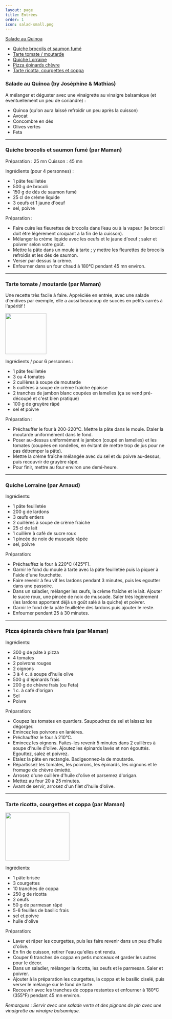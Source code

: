```yaml
---
layout: page
title: Entrées
order: 1
icon: salad-small.png
---
```


[Salade au Quinoa](/entrees#quinoa)
- [Quiche brocolis et saumon fumé](/entrees#quiche-saumon-brocolis)
- [Tarte tomate / moutarde](/entrees#tarte-tomate-moutarde)
- [Quiche Lorraine](/entrees#lorraine)
- [Pizza épinards chèvre](/entrees#epinard-chevre)
- [Tarte ricotta, courgettes et coppa](/entrees#tarte-ricotta)


### <a name="quinoa"></a> Salade au Quinoa (by Joséphine & Mathias)

A mélanger et déguster avec une vinaigrette au vinaigre balsamique (et
éventuellement un peu de coriandre) :

- Quinoa (qu'on aura laissé refroidir un peu après la cuisson)
- Avocat
- Concombre en dés
- Olives vertes
- Feta

_______________________

### <a name="quiche-saumon-brocolis"></a> Quiche brocolis et saumon fumé (par Maman)

Préparation : 25 mn
Cuisson : 45 mn

Ingrédients (pour 4 personnes) :

- 1 pâte feuilletée
- 500 g de brocoli
- 150 g de dés de saumon fumé
- 25 cl de crème liquide
- 3 oeufs et 1 jaune d'oeuf
- sel, poivre

Préparation :

- Faire cuire les fleurettes de brocolis dans l’eau  ou à la vapeur (le brocoli doit être légèrement croquant à la fin de la cuisson).
- Mélanger la crème liquide avec les oeufs et le jaune d'oeuf ; saler et poivrer selon votre goût.
- Mettre la pâte dans un moule à tarte ; y mettre les fleurettes de brocolis refroidis et les dés de saumon.
- Verser par dessus la crème.
- Enfourner dans un four chaud à 180°C pendant 45 mn environ.

_______________________

### <a name="tarte-tomate-moutarde"></a> Tarte tomate / moutarde (par Maman)

Une recette très facile à faire. Appréciée en entrée, avec une salade d'endives par exemple, elle a aussi beaucoup de succès en petits carrés à l'apéritif !

<img src="/public/tarte-tomate-moutarde.jpg" height="128" width="128">

Ingrédients / pour 6 personnes :

- 1 pâte feuilletée
- 3 ou 4 tomates
- 2 cuillères à soupe de moutarde
- 5 cuillères à soupe de crème fraîche épaisse
- 2 tranches de jambon blanc coupées en lamelles (ça se vend pré-découpé et c'est bien pratique)
- 100 g de gruyère râpé
- sel et poivre

Préparation :

- Préchauffer le four à 200-220°C. Mettre la pâte dans le moule. Etaler la moutarde uniformément dans le fond.
- Poser au-dessus uniformément le jambon (coupé en lamelles) et les tomates (coupées en rondelles, en évitant de mettre trop de jus pour ne pas détremper la pâte).
- Mettre la crème fraîche mélangée avec du sel et du poivre au-dessus, puis recouvrir de gruyère râpé.
- Pour finir, mettre au four environ une demi-heure.

_______________________

### <a name="lorraine"></a> Quiche Lorraine (par Arnaud)

Ingrédients:

- 1 pâte feuilletée 
- 200 g de lardons
- 3 œufs entiers
- 2 cuillères à soupe de crème fraîche
- 25 cl de lait
- 1 cuillère à café de sucre roux
- 1 pincée de noix de muscade râpée
- sel, poivre

Préparation:

- Préchauffez le four à 220°C (425°F).
- Garnir le fond du moule à tarte avec la pâte feuilletée puis la piquer à l'aide d'une fourchette.
- Faire revenir à feu vif les lardons pendant 3 minutes, puis les egoutter dans une passoire.
- Dans un saladier, mélanger les œufs, la crème fraîche et le lait. Ajouter le sucre roux, une pincée de noix de muscade. Saler très légèrement (les lardons apportent déjà un goût salé à la quiche) et poivrer.
- Garnir le fond de la pâte feuilletée des lardons puis ajouter le reste. 
- Enfourner pendant 25 à 30 minutes.

______________________________________

### <a name="epinard-chevre"></a> Pizza épinards chèvre frais (par Maman) 

Ingrédients:

-	300 g de pâte à pizza
-	4 tomates
-	2 poivrons rouges
-	2 oignons
-	3 à 4 c. à soupe d'huile olive
-	500 g d'épinards frais
-	200 g de chèvre frais (ou Feta)
-	1 c. à café d'origan
-	Sel
-	Poivre

Préparation:

- Coupez les tomates en quartiers. Saupoudrez de sel et laissez les dégorger.
- Emincez les poivrons en lanières.
- Préchauffez le four à 210°C.
- Emincez les oignons. Faites-les revenir 5 minutes dans 2 cuillères à soupe d'huile d'olive. Ajoutez les épinards lavés et non égouttés. Egouttez, salez et poivrez.
- Etalez la pâte en rectangle. Badigeonnez-la de moutarde.
- Répartissez les tomates, les poivrons, les épinards, les oignons et le fromage de chèvre émietté.
- Arrosez d'une cuillère d'huile d'olive et parsemez d'origan.
- Mettez au four 20 à 25 minutes.
- Avant de servir, arrosez d'un filet d'huile d'olive.

____________________________________

### <a name="tarte-ricotta"></a> Tarte ricotta, courgettes et coppa (par Maman) 

<img src="http://images.marmitoncdn.org/recipephotos/multiphoto/93/939a0348-51f3-4f9a-9139-de43c834176e_normal.jpg" height="150" width="200">

Ingrédients:

- 1 pâte brisée
- 3 courgettes
- 10 tranches de coppa
- 250 g de ricotta
- 2 oeufs
- 50 g de parmesan râpé
- 5-6 feuilles de basilic frais
- sel et poivre
- huile d'olive

Préparation:

- Laver et râper les courgettes, puis les faire revenir dans un peu d'huile d'olive.
- En fin de cuisson, retirer l'eau qu'elles ont rendu.
- Couper 6 tranches de coppa en petis morceaux et garder les autres pour le décor.
- Dans un saladier, mélanger la ricotta, les oeufs et le parmesan. Saler et poivrer.
- Ajouter à la préparation les courgettes, la coppa et le basilic ciselé, puis verser le mélange sur le fond de tarte.
- Recouvrir avec les tranches de coppa restantes et enfourner à 180°C (355°F) pendant 45 mn environ.

*Remarques :
Servir avec une salade verte et des pignons de pin avec une vinaigrette au vinaigre balsamique.*
